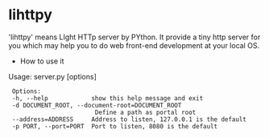 # lihttpy
'lihttpy' means LIght HTTp server by PYthon.
It provide a tiny http server for you which may help you to do web front-end development at your local OS. 

- How to use it

Usage: server.py [options]

     Options:
     -h, --help            show this help message and exit
     -d DOCUMENT_ROOT, --document-root=DOCUMENT_ROOT
                            Define a path as portal root
     --address=ADDRESS     Address to listen, 127.0.0.1 is the default
     -p PORT, --port=PORT  Port to listen, 8080 is the default
